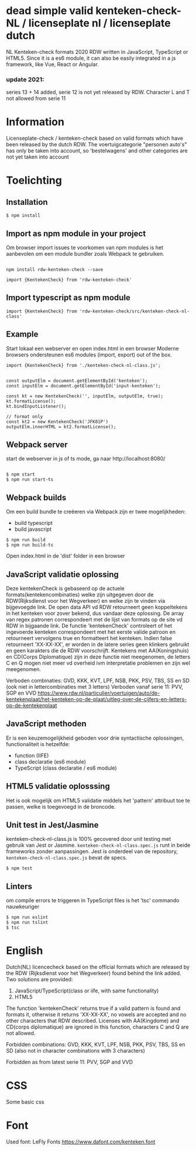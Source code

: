 # dead simple valid kenteken-check-NL / licenseplate nl / licenseplate dutch
NL Kenteken-check formats 2020 RDW written in JavaScript, TypeScript or HTML5. Since it is a es6 module, it can also be easily integrated in a js framework, like Vue, React or Angular.

### update 2021: 
series 13 + 14 added, serie 12 is not yet released by RDW. 
Character L and T not allowed from serie 11

# Information

Licenseplate-check / kenteken-check based on valid formats which have been released by the dutch RDW. The voertuigcategorie "personen auto's" has only be taken into account, so 'bestelwagens' and other categories are not yet taken into account

# Toelichting

## Installation 

```shell
$ npm install

```

## Import as npm module in your project

Om browser import issues te voorkomen van npm modules is het aanbevolen om een module bundler zoals Webpack te gebruiken.

```shell

npm install rdw-kenteken-check --save

import {KentekenCheck} from 'rdw-kenteken-check'
```
## Import typescript as npm module
```shell
import {KentekenCheck} from 'rdw-kenteken-check/src/kenteken-check-nl-class'
```

## Example

Start lokaal een webserver en open index.html in een browser
Moderne browsers ondersteunen es6 modules (import, export) out of the box.

```shell
import {KentekenCheck} from './kenteken-check-nl-class.js';


const outputElm = document.getElementById('kenteken');
const inputElm = document.getElementById('input-kenteken');

const kt = new KentekenCheck('', inputElm, outputElm, true);
kt.formatLicense();
kt.bindInputListener();

// format only
const kt2 = new KentekenCheck('JFK01P')
outputElm.innerHTML = kt2.formatLicense();

```

## Webpack server
start de webserver in js of ts mode, ga naar http://localhost:8080/
```shell

$ npm start
$ npm run start-ts

```

 
## Webpack builds
Om een build bundle te creëeren via Webpack zijn er twee mogelijkheden:
- build typescript
- build javascript

```shell
$ npm run build
$ npm run build-ts
```
Open index.html in de 'dist' folder in een browser
## JavaScript validatie oplossing

Deze kentekenCheck is gebaseerd op de actuele formats(kentekencombinaties) welke zijn uitgegeven door de RDW(Rijksdienst voor het Wegverkeer) en welke zijn te vinden via bijgevoegde link. De open data API vd RDW 
retourneert geen koppeltekens in het kenteken voor zover bekend, dus vandaar deze oplossing.
De array van regex patronen correspondeert met de lijst van formats op de site vd RDW in bijgaande link.
De functie 'kentekenCheck' controleert of het ingevoerde kenteken correspondeert met het eerste valide patroon en retourneert vervolgens true en formatteert het kenteken. Indien false retourneert 'XX-XX-XX', er worden in de latere series geen klinkers gebruikt en geen karakters die de RDW voorschrijft. Kentekens met AA(Koningshuis) en CD(Corps Diplomatique) zijn in deze functie niet meegenomen, de letters C en Q mogen niet meer vd overheid ivm interpretatie problemen en zijn wel meegenomen.

Verboden combinaties: GVD, KKK, KVT, LPF, NSB, PKK, PSV, TBS, SS en SD (ook niet in lettercombinaties met 3 letters)
Verboden vanaf serie 11: PVV, SGP en VVD 
https://www.rdw.nl/particulier/voertuigen/auto/de-kentekenplaat/het-kenteken-op-de-plaat/uitleg-over-de-cijfers-en-letters-op-de-kentekenplaat

## JavaScript methoden

Er is een keuzemogelijkheid geboden voor drie syntactische oplossingen, functionaliteit is hetzelfde:
- function (IIFE) 
- class declaratie (es6 module)
- TypeScript (class declaratie / es6 module)
 

## HTML5 validatie oplosssing

Het is ook mogelijk om HTML5 validatie middels het 'pattern' attribuut toe te passen, welke is toegevoegd in de broncode.

## Unit test in Jest/Jasmine

kenteken-check-nl-class.js is 100% gecovered door unit testing met gebruik van Jest or Jasmine. 
`kenteken-check-nl-class.spec.js` runt in beide frameworks zonder aanpassingen.
Jest is onderdeel van de repository, `kenteken-check-nl-class.spec.js` bevat de specs.

```shell
$ npm test
```

## Linters

om compile errors te triggeren in TypeScript files is het 'tsc' commando nauwkeuriger

```shell
$ npm run eslint
$ npm run tslint
$ tsc
```

# English

Dutch(NL) licencecheck based on the official formats which are released by the RDW (Rijksdienst voor het Wegverkeer) found behind the link added.
Two solutions are provided:

1. JavaScript/TypeScript(class or iife, with same functionality)
2. HTML5

The function 'kentekenCheck' returns true if a valid pattern is found and formats it, otherwise it returns 'XX-XX-XX', no vowels are accepted and no other characters that RDW described. Licenses with AA(Kingdome) and CD(corps diplomatique) are ignored in this function, characters C and Q are not allowed.

Forbidden combinations: GVD, KKK, KVT, LPF, NSB, PKK, PSV, TBS, SS en SD (also not in character combinations with 3 characters)

Forbidden as from latest serie 11: PVV, SGP and VVD 

# CSS

Some basic css

# Font

Used font:
LeFly Fonts
https://www.dafont.com/kenteken.font  


